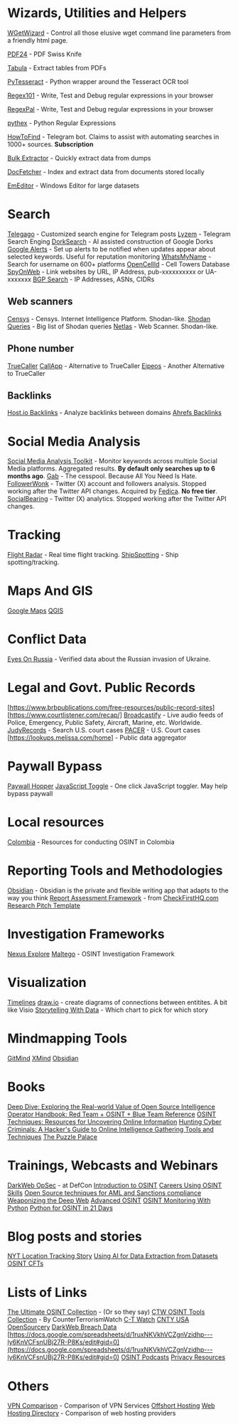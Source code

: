 # Wizards, Utilities and Helpers

[WGetWizard](https://www.whatismybrowser.com/developers/tools/wget-wizard/) - Control all those elusive wget command line parameters from a friendly html page.

[PDF24](https://www.pdf24.org/en/) - PDF Swiss Knife

[Tabula](https://tabula.technology/) - Extract tables from PDFs

[PyTesseract](https://pypi.org/project/pytesseract/) - Python wrapper around the Tesseract OCR tool

[Regex101](https://regex101.com/) - Write, Test and Debug regular expressions in your browser

[RegexPal](https://www.regexpal.com/) - Write, Test and Debug regular expressions in your browser

[pythex](https://pythex.org/) - Python Regular Expressions

[HowToFind](https://telegram.me/HowToFindRobot) - Telegram bot. Claims to assist with automating searches in 1000+ sources. **Subscription**

[Bulk Extractor](https://www.digitalforensicstips.com/2019/11/using-bulk-extractor-for-quick-osint.html) - Quickly extract data from dumps

[DocFetcher](https://docfetcher.sourceforge.io/en/index.html) - Index and extract data from documents stored locally

[EmEditor](https://www.emeditor.com/) - Windows Editor for large datasets

# Search

[Telegago](https://cse.google.com/cse?q=+&cx=006368593537057042503:efxu7xprihg) - Customized search engine for Telegram posts
[Lyzem](https://lyzem.com/) - Telegram Search Enging
[DorkSearch](https://dorksearch.com/) - AI assisted construction of Google Dorks
[Google Alerts](https://www.google.com/alerts) - Set up alerts to be notified when updates appear about selected keywords. Useful for reputation monitoring
[WhatsMyName](https://whatsmyname.app/) - Search for username on 600+ platforms
[OpenCellId](https://www.opencellid.org/) - Cell Towers Database
[SpyOnWeb](https://spyonweb.com/) - Link websites by URL, IP Address, pub-xxxxxxxxxx or UA-xxxxxxx
[BGP Search](https://bgp.he.net/) - IP Addresses, ASNs, CIDRs

## Web scanners

[Censys](https://search.censys.com) - Censys. Internet Intelligence Platform. Shodan-like.
[Shodan Queries](https://github.com/jakejarvis/awesome-shodan-queries) - Big list of Shodan queries
[Netlas](https://netlas.io/) - Web Scanner. Shodan-like.

## Phone number

[TrueCaller](https://www.truecaller.com/)
[CallApp](https://callapp.com/) - Alternative to TrueCaller
[Eipeos](https://epieos.com/) - Another Alternative to TrueCaller

## Backlinks

[Host.io Backlinks](https://host.io/backlinks/) - Analyze backlinks between domains
[Ahrefs Backlinks](https://ahrefs.com/backlink-checker)

# Social Media Analysis

[Social Media Analysis Toolkit](https://smat-app.com/) - Monitor keywords across multiple Social Media platforms. Aggregated results. **By default only searches up to 6 months ago**.
[Gab](https://gab.com/) - The cesspool. Because All You Need Is Hate.
[FollowerWonk](https://followerwonk.com/) - Twitter (X) account and followers analysis. Stopped working after the Twitter API changes. Acquired by [Fedica](https://fedica.com/). **No free tier**.
[SocialBearing](https://socialbearing.com/) - Twitter (X) analytics. Stopped working after the Twitter API changes. 

# Tracking

[Flight Radar](https://flightradar24.com) - Real time flight tracking.
[ShipSpotting](https://www.shipspotting.com/) - Ship spotting/tracking.

# Maps And GIS

[Google Maps](https://maps.google.com)
[QGIS](https://www.qgis.org/en/site/)

# Conflict Data

[Eyes On Russia](https://eyesonrussia.org/) - Verified data about the Russian invasion of Ukraine.

# Legal and Govt. Public Records

[https://www.brbpublications.com/free-resources/public-record-sites]
[https://www.courtlistener.com/recap/]
[Broadcastify](https://www.broadcastify.com/) - Live audio feeds of Police, Emergency, Public Safety, Aircraft, Marine, etc. Worldwide.
[JudyRecords](https://www.judyrecords.com/) - Search U.S. court cases
[PACER](https://pacer.uscourts.gov/) - U.S. Court cases
[https://lookups.melissa.com/home] - Public data aggregator

# Paywall Bypass

[Paywall Hopper](http://12ft.io/)
[JavaScript Toggle](https://chrome.google.com/webstore/detail/one-click-javascript-togg/ahjfodbngfpdppljbkhcfhcfdagfgcnj) - One click JavaScript toggler. May help bypass paywall

# Local resources

[Colombia](https://github.com/BeHackerPro/OSINT_in_Colombia) - Resources for conducting OSINT in Colombia

# Reporting Tools and Methodologies

[Obsidian](https://obsidian.md/) - Obsidian is the private and flexible writing app that adapts to the way you think
[Report Assessment Framework](https://docs.google.com/spreadsheets/d/1ka2rcMAmiUgDKIiTxXNS5cB0poax8C-GCC2Gl1_sRmY/edit#gid=0) - from [CheckFirstHQ.com](CheckFirstHQ.com)
[Research Pitch Template](https://docs.google.com/document/d/187P17tFE_rOrzLb2oA2vCPqNqoGP3gkSTrSLV5mwAhs/edit)

# Investigation Frameworks

[Nexus Explore](https://www.nexusxplore.com/)
[Maltego](https://maltego.com) - OSINT Investigation Framework

# Visualization

[Timelines](http://timeline.knightlab.com/)
[draw.io](http://draw.io) - create diagrams of connections between entitites. A bit like Visio
[Storytelling With Data](https://www.storytellingwithdata.com/chart-guide) - Which chart to pick for which story

# Mindmapping Tools

[GitMind](https://gitmind.com/)
[XMind](https://xmind.works)
[Obsidian](https://obsidian.md/) 

# Books

[Deep Dive: Exploring the Real-world Value of Open Source Intelligence](https://www.amazon.com/Deep-Dive-Exploring-Real-world-Intelligence/dp/1119933242)
[Operator Handbook: Red Team + OSINT + Blue Team Reference](https://www.amazon.com/Operator-Handbook-Team-OSINT-Reference/dp/B085RR67H5)
[OSINT Techniques: Resources for Uncovering Online Information](https://www.amazon.com/dp/B0BRDLYX75)
[Hunting Cyber Criminals: A Hacker's Guide to Online Intelligence Gathering Tools and Techniques](https://www.amazon.com/OSINT-Toolkit-Intelligence-Gathering-Investigations/dp/1119540925)
[The Puzzle Palace](https://www.amazon.com/Puzzle-Palace-National-Intelligence-Organization/dp/0140067485)

# Trainings, Webcasts and Webinars

[DarkWeb OpSec](https://www.youtube.com/watch?v=01oeaBb85Xc&feature=youtu.be) - at DefCon
[Introduction to OSINT](https://www.myosint.training/courses/introduction-to-osint)
[Careers Using OSINT Skills](https://www.myosint.training/courses/careers-using-osint-skills) 
[Open Source techniques for AML and Sanctions compliance](https://www.sans.org/webcasts/open-source-tools-techniques-aml-sanctions-compliance/)
[Weaponizing the Deep Web](https://www.youtube.com/watch?v=PefDqP3Gm_M&t=174s)
[Advanced OSINT](https://www.sans.org/cyber-security-courses/advanced-open-source-intelligence-gathering-analysis/)
[OSINT Monitoring With Python](https://www.sans.org/webcasts/setting-up-osint-watchdogs-create-free-persistent-monitoring-tools-python/)
[Python for OSINT in 21 Days](https://github.com/cipher387/python-for-OSINT-21-days)

# Blog posts and stories

[NYT Location Tracking Story](https://www.nytimes.com/interactive/2019/12/19/opinion/location-tracking-cell-phone.html)
[Using AI for Data Extraction from Datasets](https://www.dutchosintguy.com/post/using-ai-for-extracting-usernames-emails-phone-numbers-and-personal-names-from-large-datasets)
[OSINT CFTs](https://warnerchad.medium.com/osint-ctfs-9993129c10c7)

# Lists of Links

[The Ultimate OSINT Collection](https://start.me/p/DPYPMz/the-ultimate-osint-collection) - (Or so they say)
[CTW OSINT Tools Collection](https://start.me/p/z4rkrg/ctw-osint-tools-links-updated-9-18-23) - By CounterTerrorismWatch [C-T Watch](https://www.ctwatch.us/)
[CNTY USA](https://start.me/p/kxMBv9/cnty-usa)
[OpenSourcery](https://start.me/p/X2jBdL/open-sourcery) 
[DarkWeb Breach Data](https://start.me/p/X2wwpk/14-dark-web-breach-data)
[https://docs.google.com/spreadsheets/d/1ruxNKVkhVCZgnVzidhp---ly6KnVCFsnUBj27R-P8Ks/edit#gid=0](https://docs.google.com/spreadsheets/d/1ruxNKVkhVCZgnVzidhp---ly6KnVCFsnUBj27R-P8Ks/edit#gid=0)
[OSINT Podcasts](https://osintteam.blog/osint-podcasts-7be54992a7e5)
[Privacy Resources](https://www.techlore.tech/resources)

# Others

[VPN Comparison](https://thatoneprivacysite.xyz/) - Comparison of VPN Services
[Offshort Hosting](https://offshore.cat/) 
[Web Hosting Directory](https://www.whtop.com/directory) - Comparison of web hosting providers
